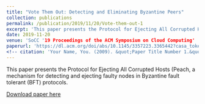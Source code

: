 ```yaml
---
title: "Vote Them Out: Detecting and Eliminating Byzantine Peers"
collection: publications
permalink: /publication/2019/11/20/Vote-them-out-1
excerpt: 'This paper presents the Protocol for Ejecting All Corrupted Hosts (Peach, a mechanism for detecting and ejecting faulty nodes in Byzantine fault tolerant (BFT) protocols.'
date: 2019-11-20
venue: 'SoCC '19 Proceedings of the ACM Symposium on Cloud Computing'
paperurl: 'https://dl.acm.org/doi/abs/10.1145/3357223.3365442?casa_token=qvZswr6my5EAAAAA:3Ii3kH33IaYjc4XJW455b8uQHFj_DiJ4JIBPn1UsHq9R2JE9zQfAJs8Sm-d-mCUNyeBFPFZaFiYeQQ'
<!-- citation: 'Your Name, You. (2009). &quot;Paper Title Number 1.&quot; <i>Journal 1</i>. 1(1).' -->
---
```

This paper presents the Protocol for Ejecting All Corrupted Hosts (Peach, a mechanism for detecting and ejecting faulty nodes in Byzantine fault tolerant (BFT) protocols.

[Download paper here](https://dl.acm.org/doi/pdf/10.1145/3357223.3365442?download=true)

